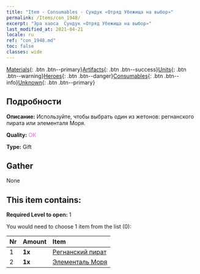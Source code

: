 ```yaml
---
title: "Item - Consumables - Сундук «Отряд Убежища на выбор»"
permalink: /Items/con_1948/
excerpt: "Эра хаоса  Сундук «Отряд Убежища на выбор»"
last_modified_at: 2021-04-21
locale: ru
ref: "con_1948.md"
toc: false
classes: wide
---
```

 [Materials](/ru/Items/){: .btn .btn--primary}[Artifacts](/ru/Items/Artifacts/){: .btn .btn--success}[Units](/ru/Items/Units/){: .btn .btn--warning}[Heroes](/ru/Items/Heroes/){: .btn .btn--danger}[Consumables](/ru/Items/Consumables/){: .btn .btn--info}[Unknown](/ru/Items/Unknown/){: .btn .btn--primary}

## Подробности
 **Описание:** Используйте, чтобы выбрать один из жетонов: регнанского пирата или элементаля Моря.

 **Quality:** <span style="color: #DA70D6">OK</span>

 **Type:** Gift

## Gather

  None

## This item contains:

 **Required Level to open:** 1

 You would need to choose 1 item from the list (0):

  | Nr | Amount |     Item    |
  |:---|:-------|:------------|
  | 1 |  **1x** | [Регнанский пират](/ru/Items/unt_273/) |  | 
  | 2 |  **1x** | [Элементаль Моря](/ru/Items/unt_275/) |  | 
